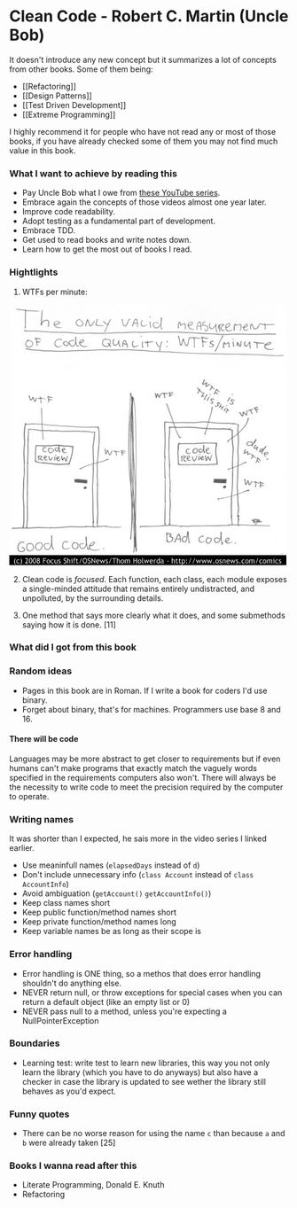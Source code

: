 # Clean Code - Robert C. Martin (Uncle Bob)

It doesn't introduce any new concept but it summarizes a lot of concepts from
other books. Some of them being:
 - [[Refactoring]]
 - [[Design Patterns]]
 - [[Test Driven Development]]
 - [[Extreme Programming]]

I highly recommend it for people who have not read any or most of those books,
if you have already checked some of them you may not find much value in this
book.

### What I want to achieve by reading this

- Pay Uncle Bob what I owe from [these YouTube series](https://youtu.be/7EmboKQH8lM).
- Embrace again the concepts of those videos almost one year later.
- Improve code readability.
- Adopt testing as a fundamental part of development.
- Embrace TDD.
- Get used to read books and write notes down.
- Learn how to get the most out of books I read.

### Hightlights

1. WTFs per minute:

![WTFs/minute](./resources/wtf_per_minute.jpg)

2. Clean code is *focused*. Each function, each class, each module exposes a
   single-minded attitude that remains entirely undistracted, and unpolluted,
   by the surrounding details.

3. One method that says more clearly what it does, and some submethods saying
   how it is done. [11]

### What did I got from this book


### Random ideas

- Pages in this book are in Roman. If I write a book for coders I'd use binary.
- Forget about binary, that's for machines. Programmers use base 8 and 16.

#### There will be code

Languages may be more abstract to get closer to requirements but if even humans
can't make programs that exactly match the vaguely words specified in the requirements
computers also won't. There will always be the necessity to write code to meet the
precision required by the computer to operate.

### Writing names

It was shorter than I expected, he sais more in the video series I linked earlier.

 - Use meaninfull names (`elapsedDays` instead of `d`)
 - Don't include unnecessary info (`class Account` instead of `class AccountInfo`)
 - Avoid ambiguation (`getAccount()` `getAccountInfo()`)
 - Keep class names short
 - Keep public function/method names short
 - Keep private function/method names long
 - Keep variable names be as long as their scope is

### Error handling

 - Error handling is ONE thing, so a methos that does error handling shouldn't
   do anything else.
 - NEVER return null, or throw exceptions for special cases when you can return
   a default object (like an empty list or 0)
 - NEVER pass null to a method, unless you're expecting a NullPointerException

### Boundaries

 - Learning test: write test to learn new libraries, this way you not only learn
   the library (which you have to do anyways) but also have a checker in case
   the library is updated to see wether the library still behaves as you'd
   expect.
### Funny quotes

 - There can be no worse reason for using the name `c` than because `a` and `b`
   were already taken [25]

### Books I wanna read after this

 - Literate Programming, Donald E. Knuth
 - Refactoring
